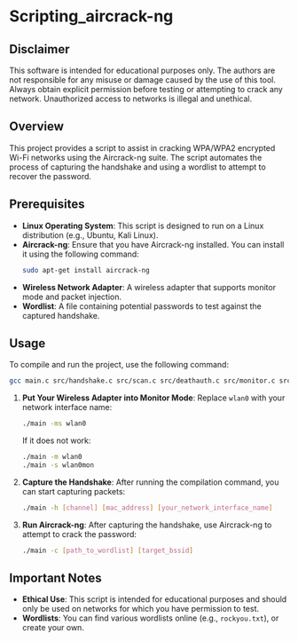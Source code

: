 # Scripting_aircrack-ng

## Disclaimer

This software is intended for educational purposes only. The authors are not responsible for any misuse or damage caused by the use of this tool. Always obtain explicit permission before testing or attempting to crack any network. Unauthorized access to networks is illegal and unethical.


## Overview

This project provides a script to assist in cracking WPA/WPA2 encrypted Wi-Fi networks using the Aircrack-ng suite. The script automates the process of capturing the handshake and using a wordlist to attempt to recover the password.


## Prerequisites

- **Linux Operating System**: This script is designed to run on a Linux distribution (e.g., Ubuntu, Kali Linux).
- **Aircrack-ng**: Ensure that you have Aircrack-ng installed. You can install it using the following command:
  ```bash
  sudo apt-get install aircrack-ng
  ```
- **Wireless Network Adapter**: A wireless adapter that supports monitor mode and packet injection.
- **Wordlist**: A file containing potential passwords to test against the captured handshake.


## Usage

To compile and run the project, use the following command:

```bash
gcc main.c src/handshake.c src/scan.c src/deathauth.c src/monitor.c src/crack.c -o main && ./main
```

1. **Put Your Wireless Adapter into Monitor Mode**:
   Replace `wlan0` with your network interface name:
   ```bash
   ./main -ms wlan0
   ```
   If it does not work:
   ```bash
   ./main -m wlan0
   ./main -s wlan0mon
   ```


2. **Capture the Handshake**:
   After running the compilation command, you can start capturing packets:
   ```bash
   ./main -h [channel] [mac_address] [your_network_interface_name]
   ```

3. **Run Aircrack-ng**:
   After capturing the handshake, use Aircrack-ng to attempt to crack the password:
   ```bash
   ./main -c [path_to_wordlist] [target_bssid]
   ```
## Important Notes

- **Ethical Use**: This script is intended for educational purposes and should only be used on networks for which you have permission to test.
- **Wordlists**: You can find various wordlists online (e.g., `rockyou.txt`), or create your own.
